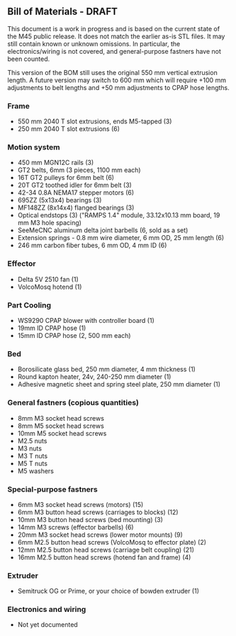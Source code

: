 
## Bill of Materials - DRAFT

This document is a work in progress and is based on the current state
of the M45 public release. It does not match the earlier as-is STL
files. It may still contain known or unknown omissions. In particular,
the electronics/wiring is not covered, and general-purpose fastners
have not been counted.

This version of the BOM still uses the original 550 mm vertical
extrusion length. A future version may switch to 600 mm which will
require +100 mm adjustments to belt lengths and +50 mm adjustments to
CPAP hose lengths.


### Frame

- 550 mm 2040 T slot extrusions, ends M5-tapped (3)
- 250 mm 2040 T slot extrusions (6)

### Motion system

- 450 mm MGN12C rails (3)
- GT2 belts, 6mm (3 pieces, 1100 mm each)
- 16T GT2 pulleys for 6mm belt (6)
- 20T GT2 toothed idler for 6mm belt (3)
- 42-34 0.8A NEMA17 stepper motors (6)
- 695ZZ (5x13x4) bearings (3)
- MF148ZZ (8x14x4) flanged bearings (3)
- Optical endstops (3) ("RAMPS 1.4" module, 33.12x10.13 mm board, 19 mm M3 hole spacing)
- SeeMeCNC aluminum delta joint barbells (6, sold as a set)
- Extension springs - 0.8 mm wire diameter, 6 mm OD, 25 mm length (6)
- 246 mm carbon fiber tubes, 6 mm OD, 4 mm ID (6)

### Effector

- Delta 5V 2510 fan (1)
- VolcoMosq hotend (1)

### Part Cooling

- WS9290 CPAP blower with controller board (1)
- 19mm ID CPAP hose (1)
- 15mm ID CPAP hose (2, 500 mm each)

### Bed

- Borosilicate glass bed, 250 mm diameter, 4 mm thickness (1)
- Round kapton heater, 24v, 240-250 mm diameter (1)
- Adhesive magnetic sheet and spring steel plate, 250 mm diameter (1)

### General fastners (copious quantities)

- 8mm M3 socket head screws
- 8mm M5 socket head screws
- 10mm M5 socket head screws
- M2.5 nuts
- M3 nuts
- M3 T nuts
- M5 T nuts
- M5 washers

### Special-purpose fastners

- 6mm M3 socket head screws (motors) (15)
- 6mm M3 button head screws (carriages to blocks) (12)
- 10mm M3 button head screws (bed mounting) (3)
- 14mm M3 screws (effector barbells) (6)
- 20mm M3 socket head screws (lower motor mounts) (9)
- 6mm M2.5 button head screws (VolcoMosq to effector plate) (2)
- 12mm M2.5 button head screws (carriage belt coupling) (21)
- 16mm M2.5 button head screws (hotend fan and frame) (4)

### Extruder

- Semitruck OG or Prime, or your choice of bowden extruder (1)

### Electronics and wiring

- Not yet documented
